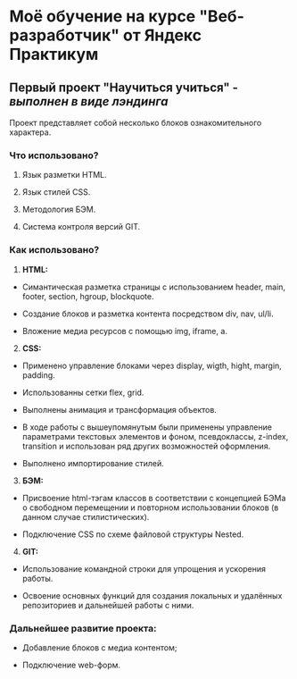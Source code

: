 # Моё обучение на курсе **"Веб-разработчик"** от **Яндекс Практикум**

## Первый проект **"Научиться учиться"** - *выполнен в виде лэндинга*

Проект представляет собой несколько блоков ознакомительного характера.

### Что использовано?

1. Язык разметки HTML.

2. Язык стилей CSS.

3. Методология БЭМ.

4. Система контроля версий  GIT.

### Как использовано?

1. **HTML:**

* Симантическая разметка страницы с использованием header, main, footer, section, hgroup, blockquote.

* Создание блоков и разметка контента посредством div, nav, ul/li.

* Вложение медиа ресурсов с помощью img, iframe, a.

2. **CSS:**

* Примененo управление блоками через display, wigth, hight, margin, padding.

* Использованны сетки flex, grid.

* Выполнены анимация и трансформация объектов.

* В ходе работы с вышеупомянутым были применены управление параметрами текстовых элементов и фоном, псевдоклассы, z-index, transition и использован ряд других возможностей оформления.

* Выполнено импортирование стилей.

3. **БЭМ:**

* Присвоение html-тэгам классов в соответствии с концепцией БЭМа о свободном перемещении и повторном использовании блоков (в данном случае стилистических).

* Подключение CSS по схеме файловой структуры Nested.

4. **GIT:**

*  Использование командной строки для упрощения и ускорения работы.

* Освоение основных функций для создания локальных и удалённых репозиториев и дальнейшей работы с ними.

### Дальнейшее развитие проекта:

* Добавление блоков с медиа контентом;

* Подключение web-форм.